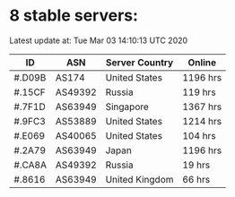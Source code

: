 # 8 stable servers:

Latest update at: Tue Mar 03 14:10:13 UTC 2020

| ID | ASN | Server Country | Online |
| -- | --- | -------------- | ------ |
| #.D09B | AS174 | United States | 1196 hrs |
| #.15CF | AS49392 | Russia | 119 hrs |
| #.7F1D | AS63949 | Singapore | 1367 hrs |
| #.9FC3 | AS53889 | United States | 1214 hrs |
| #.E069 | AS40065 | United States | 104 hrs |
| #.2A79 | AS63949 | Japan | 1196 hrs |
| #.CA8A | AS49392 | Russia | 19 hrs |
| #.8616 | AS63949 | United Kingdom | 66 hrs |

